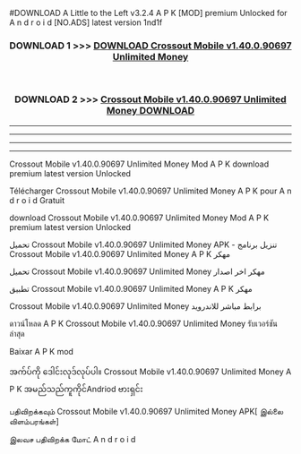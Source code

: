 #DOWNLOAD A Little to the Left v3.2.4 A P K [MOD] premium Unlocked for A n d r o i d [NO.ADS] latest version 1nd1f 



<div align="center">

<h3>DOWNLOAD 1 >>> <a href="https://downloadmod1.web.app/?judul=Crossout Mobile v1.40.0.90697 Unlimited Money ">DOWNLOAD Crossout Mobile v1.40.0.90697 Unlimited Money </a></h3><br>

<h3>DOWNLOAD 2 >>> <a href="https://downloadmod1.web.app/?judul=Crossout Mobile v1.40.0.90697 Unlimited Money ">Crossout Mobile v1.40.0.90697 Unlimited Money  DOWNLOAD </a></h3>

</div>


----------------------------------------------------------

----------------------------------------------------------

----------------------------------------------------------

----------------------------------------------------------


Crossout Mobile v1.40.0.90697 Unlimited Money  Mod A P K download premium latest version Unlocked

Télécharger Crossout Mobile v1.40.0.90697 Unlimited Money  A P K pour A n d r o i d Gratuit

download Crossout Mobile v1.40.0.90697 Unlimited Money  Mod A P K premium latest version Unlocked

تحميل Crossout Mobile v1.40.0.90697 Unlimited Money  APK - تنزيل برنامج Crossout Mobile v1.40.0.90697 Unlimited Money  A P K مهكر

تحميل Crossout Mobile v1.40.0.90697 Unlimited Money  مهكر اخر اصدار

تطبيق Crossout Mobile v1.40.0.90697 Unlimited Money  A P K مهكر

Crossout Mobile v1.40.0.90697 Unlimited Money  برابط مباشر للاندرويد

ดาวน์โหลด A P K Crossout Mobile v1.40.0.90697 Unlimited Money  รับเวอร์ชันล่าสุด

Baixar A P K mod

အက်ပ်ကို ဒေါင်းလုဒ်လုပ်ပါ။ Crossout Mobile v1.40.0.90697 Unlimited Money  A P K အမည်သည်ကူကိုင်Andriod ဗားရှင်း

பதிவிறக்கவும் Crossout Mobile v1.40.0.90697 Unlimited Money  APK[ இல்லை விளம்பரங்கள்] 
 
இலவச பதிவிறக்க மோட் A n d r o i d



